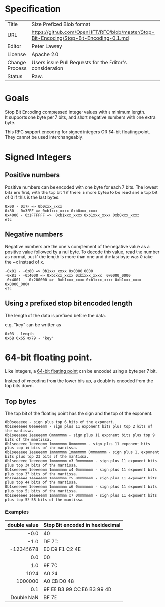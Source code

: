 # Specification

|         |                                                                                         |
|:------- | --------------------------------------------------------------------------------------- |
| Title   | Size Prefixed Blob format                                                               |
| URL  | https://github.com/OpenHFT/RFC/blob/master/Stop-Bit-Encoding/Stop-Bit-Encoding-0.1.md |
| Editor  | Peter Lawrey                                                                            |
| License | Apache 2.0                                                                              |
| Change Process | Users issue Pull Requests for the Editor's consideration                         |
| Status  | Raw.                                                                                    |

# Goals
Stop Bit Encoding compressed integer values with a minimum length.  
It supports one byte per 7 bits, and short negative numbers with one extra byte.

This RFC support encoding for signed integers OR 64-bit floating point.  They cannot be used interchangeably.

# Signed Integers
## Positive numbers
Positive numbers can be encoded with one byte for each 7 bits.  The lowest bits are first, with the top bit 1 if there is more bytes to be read and a top bit of 0 if this is the last bytes.

```
0x00 - 0x7F => 0b0xxx_xxxx
0x80 - 0x3FFF => 0xb1xxx_xxxx 0xb0xxx_xxxx
0x4000 - 0x1FFFFFF =>  0xb1xxx_xxxx 0xb1xxx_xxxx 0xb0xxx_xxxx
etc
```

## Negative numbers
Negative numbers are the one's complement of the negative value as a positive value followed by a nul byte.  To decode this value, read the number as normal, but if the length is more than one and the last byte was 0 take the ~x instead of x.

```
-0x01 - -0x80 => 0b1xxx_xxxx 0x0000_0000
-0x81 - -0x4000 => 0xb1xxx_xxxx 0xb1xxx_xxxx  0x0000_0000
-0x4001 - -0x200000 =>  0xb1xxx_xxxx 0xb1xxx_xxxx 0xb1xxx_xxxx  0x0000_0000
etc
```

## Using a prefixed stop bit encoded length
The length of the data is prefixed before the data.

e.g. "key" can be written as
```
0x03 - length
0x6B 0x65 0x79 - "key"
```

# 64-bit floating point.
Like integers, a [64-bit floating point](https://en.wikipedia.org/wiki/Double-precision_floating-point_format) can be encoded using a byte per 7 bit.

Instead of encoding from the lower bits up, a double is encoded from the top bits down.

## Top bytes
The top bit of the floating point has the sign and the top of the exponent.

```
0b0seeeeee - sign plus top 6 bits of the exponent.
0b1seeeeee 0eeeeemm - sign plus 11 exponent bits plus top 2 bits of the mantissa.
0b1seeeeee 1eeeeemm 0mmmmmmm - sign plus 11 exponent bits plus top 9 bits of the mantissa.
0b1seeeeee 1eeeeemm 1mmmmmmm 0mmmmmmm - sign plus 11 exponent bits plus top 16 bits of the mantissa.
0b1seeeeee 1eeeeemm 1mmmmmmm 1mmmmmmm 0mmmmmmm - sign plus 11 exponent bits plus top 23 bits of the mantissa.
0b1seeeeee 1eeeeemm 1mmmmmmm x3 0mmmmmmm - sign plus 11 exponent bits plus top 30 bits of the mantissa.
0b1seeeeee 1eeeeemm 1mmmmmmm x4 0mmmmmmm - sign plus 11 exponent bits plus top 37 bits of the mantissa.
0b1seeeeee 1eeeeemm 1mmmmmmm x5 0mmmmmmm - sign plus 11 exponent bits plus top 44 bits of the mantissa.
0b1seeeeee 1eeeeemm 1mmmmmmm x6 0mmmmmmm - sign plus 11 exponent bits plus top 51 bits of the mantissa.
0b1seeeeee 1eeeeemm 1mmmmmmm x7 0mmmmmmm - sign plus 11 exponent bits plus top 52-58 bits of the mantissa.
```

### Examples

| double value  | Stop Bit encoded in hexidecimal     |
|---------------:|:---------------------------------------|
|         -0.0      | 40                                              |
|         -1.0      | DF 7C                                         |
|  -12345678    | E0 D9 F1 C2 4E                            |
|          0.0       | 00                                             |
|          1.0      | 9F 7C                                          |
|        1024      | A0 24                                         |
|    1000000     | A0 CB D0 48                               |
|          0.1       | 9F EE B3 99 CC E6 B3 99  4D        |
| Double.NaN    | BF 7E                                         |


